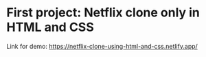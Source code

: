 # First project: Netflix clone only in HTML and CSS
Link for demo: https://netflix-clone-using-html-and-css.netlify.app/